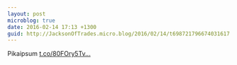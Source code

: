 ```yaml
---
layout: post
microblog: true
date: 2016-02-14 17:13 +1300
guid: http://JacksonOfTrades.micro.blog/2016/02/14/t698721796674031617.html
---
```

Pikaipsum [t.co/80FOry5Tv...](https://t.co/80FOry5Tvz)
